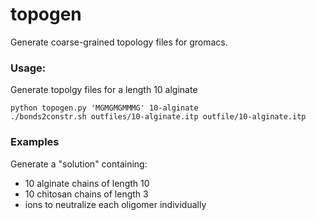 # topogen
Generate coarse-grained topology files for gromacs.


### Usage:  
Generate topolgy files for a length 10 alginate

    python topogen.py 'MGMGMGMMMG' 10-alginate
    ./bonds2constr.sh outfiles/10-alginate.itp outfile/10-alginate.itp
    
### Examples
Generate a "solution" containing:
- 10 alginate chains of length 10
- 10 chitosan chains of length 3
- ions to neutralize each oligomer individually
  
  

    
    
